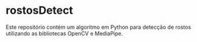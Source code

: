 # rostosDetect
Este repositório contém um algoritmo em Python para detecção de rostos utilizando as bibliotecas OpenCV e MediaPipe.
